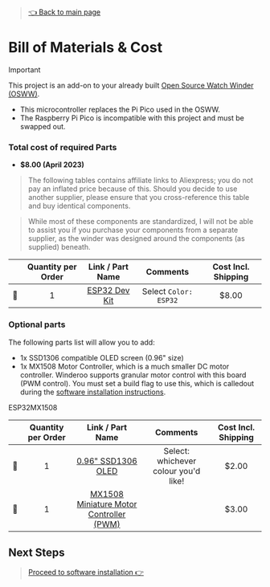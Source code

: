 > [👈 Back to main page](../README.md)

# Bill of Materials & Cost

> [!IMPORTANT]
> This project is an add-on to your already built [Open Source Watch Winder (OSWW)](https://github.com/mwood77/osww). 

- This microcontroller replaces the Pi Pico used in the OSWW.
- The Raspberry Pi Pico is incompatible with this project and must be swapped out.


### Total cost of required Parts
- **$8.00 (April 2023)**

> The following tables contains affiliate links to Aliexpress; you do not pay an inflated price because of this. Should you decide to use another supplier, please ensure that you cross-reference this table and buy identical components.

> While most of these components are standardized, I will not be able to assist you if you purchase your components from a separate supplier, as the winder was designed around the components (as supplied) beneath.

|     |  Quantity per Order | Link / Part Name                                                             |  Comments                                              |  Cost Incl. Shipping |
| :-: | :------------: | :-------------------------------------------------------------------------------: | :-------------------------------------------------------------------: |:-----:|
| 🔲 | 1               | [ESP32 Dev Kit](https://s.click.aliexpress.com/e/_Derbd5r)                        | Select `Color: ESP32`                                           | $8.00 |


### Optional parts
The following parts list will allow you to add:
- 1x SSD1306 compatible OLED screen (0.96" size)
- 1x MX1508 Motor Controller, which is a much smaller DC motor controller. Winderoo supports granular motor control with this board (PWM control). You must set a build flag to use this, which is calledout during the [software installation instructions](./install-software.md).

ESP32MX1508

|     |  Quantity per Order | Link / Part Name                                                             |  Comments                                              |  Cost Incl. Shipping |
| :-: | :------------: | :-------------------------------------------------------------------------------: | :-------------------------------------------------------------------: |:-----:
| 🔲  | 1              | [0.96" SSD1306 OLED](https://s.click.aliexpress.com/e/_DFywAW1)                         | Select: whichever colour you'd like! | $2.00 |
| 🔲  | 1              | [MX1508 Miniature Motor Controller (PWM)](https://www.aliexpress.com/item/4000408025093.html)                         |  | $3.00 |

## Next Steps
> [Proceed to software installation 👉](./install-software.md)

